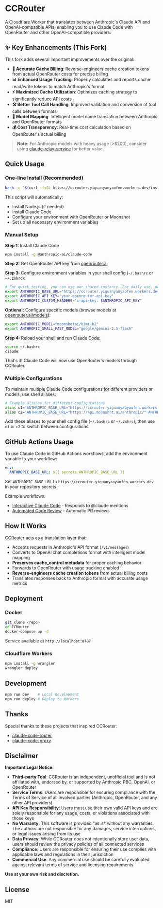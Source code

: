 # CCRouter

A Cloudflare Worker that translates between Anthropic's Claude API and OpenAI-compatible APIs, enabling you to use Claude Code with OpenRouter and other OpenAI-compatible providers.

## ✨ Key Enhancements (This Fork)

This fork adds several important improvements over the original:

- **🔧 Accurate Cache Billing**: Reverse-engineers cache creation tokens from actual OpenRouter costs for precise billing
- **📊 Enhanced Usage Tracking**: Properly calculates and reports cache read/write tokens to match Anthropic's format
- **⚡ Maximized Cache Utilization**: Optimizes caching strategy to significantly reduce API costs
- **🛠️ Better Tool Call Handling**: Improved validation and conversion of tool calls between formats
- **🎯 Model Mapping**: Intelligent model name translation between Anthropic and OpenRouter formats
- **💰 Cost Transparency**: Real-time cost calculation based on OpenRouter's actual billing

> **Note:** For Anthropic models with heavy usage (>$200), consider using [claude-relay-service](https://github.com/Wei-Shaw/claude-relay-service) for better value.

## Quick Usage

### One-line Install (Recommended)
```bash
bash -c "$(curl -fsSL https://ccrouter.yiguanyaoyaofen.workers.dev/install.sh)"
```

This script will automatically:
- Install Node.js (if needed)
- Install Claude Code
- Configure your environment with OpenRouter or Moonshot
- Set up all necessary environment variables

### Manual Setup

**Step 1:** Install Claude Code
```bash
npm install -g @anthropic-ai/claude-code
```

**Step 2:** Get OpenRouter API key from [openrouter.ai](https://openrouter.ai)

**Step 3:** Configure environment variables in your shell config (`~/.bashrc` or `~/.zshrc`):

```bash
# For quick testing, you can use our shared instance. For daily use, deploy your own instance for better reliability.
export ANTHROPIC_BASE_URL="https://ccrouter.yiguanyaoyaofen.workers.dev"
export ANTHROPIC_API_KEY="your-openrouter-api-key"
export ANTHROPIC_CUSTOM_HEADERS="x-api-key: $ANTHROPIC_API_KEY"
```

**Optional:** Configure specific models (browse models at [openrouter.ai/models](https://openrouter.ai/models)):
```bash
export ANTHROPIC_MODEL="moonshotai/kimi-k2"
export ANTHROPIC_SMALL_FAST_MODEL="google/gemini-2.5-flash"
```

**Step 4:** Reload your shell and run Claude Code:
```bash
source ~/.bashrc
claude
```

That's it! Claude Code will now use OpenRouter's models through CCRouter.

### Multiple Configurations

To maintain multiple Claude Code configurations for different providers or models, use shell aliases:

```bash
# Example aliases for different configurations
alias c1='ANTHROPIC_BASE_URL="https://ccrouter.yiguanyaoyaofen.workers.dev" ANTHROPIC_API_KEY="your-openrouter-key" ANTHROPIC_CUSTOM_HEADERS="x-api-key: $ANTHROPIC_API_KEY" ANTHROPIC_MODEL="moonshotai/kimi-k2" ANTHROPIC_SMALL_FAST_MODEL="google/gemini-2.5-flash" claude'
alias c2='ANTHROPIC_BASE_URL="https://api.moonshot.ai/anthropic/" ANTHROPIC_API_KEY="your-moonshot-key" ANTHROPIC_CUSTOM_HEADERS="x-api-key: $ANTHROPIC_API_KEY" ANTHROPIC_MODEL="kimi-k2-0711-preview" ANTHROPIC_SMALL_FAST_MODEL="moonshot-v1-8k" claude'
```

Add these aliases to your shell config file (`~/.bashrc` or `~/.zshrc`), then use `c1` or `c2` to switch between configurations.

## GitHub Actions Usage

To use Claude Code in GitHub Actions workflows, add the environment variable to your workflow:

```yaml
env:
  ANTHROPIC_BASE_URL: ${{ secrets.ANTHROPIC_BASE_URL }}
```

Set `ANTHROPIC_BASE_URL` to `https://ccrouter.yiguanyaoyaofen.workers.dev` in your repository secrets.

Example workflows:
- [Interactive Claude Code](.github/workflows/claude.yml) - Responds to @claude mentions
- [Automated Code Review](.github/workflows/claude-code-review.yml) - Automatic PR reviews

## How It Works

CCRouter acts as a translation layer that:
- Accepts requests in Anthropic's API format (`/v1/messages`)
- Converts to OpenAI chat completions format with intelligent model mapping
- **Preserves cache_control metadata** for proper caching behavior
- Forwards to OpenRouter with usage tracking enabled
- **Reverse-engineers cache creation tokens** from actual billing costs
- Translates responses back to Anthropic format with accurate usage metrics

## Deployment

### Docker
```bash
git clone <repo>
cd CCRouter
docker-compose up -d
```
Service available at `http://localhost:8787`

### Cloudflare Workers
```bash
npm install -g wrangler
wrangler deploy
```

## Development
```bash
npm run dev    # Local development
npm run deploy # Deploy to Workers
```

## Thanks

Special thanks to these projects that inspired CCRouter:
- [claude-code-router](https://github.com/musistudio/claude-code-router)
- [claude-code-proxy](https://github.com/kiyo-e/claude-code-proxy)

## Disclaimer

**Important Legal Notice:**

- **Third-party Tool**: CCRouter is an independent, unofficial tool and is not affiliated with, endorsed by, or supported by Anthropic PBC, OpenAI, or OpenRouter
- **Service Terms**: Users are responsible for ensuring compliance with the Terms of Service of all involved parties (Anthropic, OpenRouter, and any other API providers)
- **API Key Responsibility**: Users must use their own valid API keys and are solely responsible for any usage, costs, or violations associated with those keys
- **No Warranty**: This software is provided "as is" without any warranties. The authors are not responsible for any damages, service interruptions, or legal issues arising from its use
- **Data Privacy**: While CCRouter does not intentionally store user data, users should review the privacy policies of all connected services
- **Compliance**: Users are responsible for ensuring their use complies with applicable laws and regulations in their jurisdiction
- **Commercial Use**: Any commercial use should be carefully evaluated against relevant terms of service and licensing requirements

**Use at your own risk and discretion.**

## License

MIT
